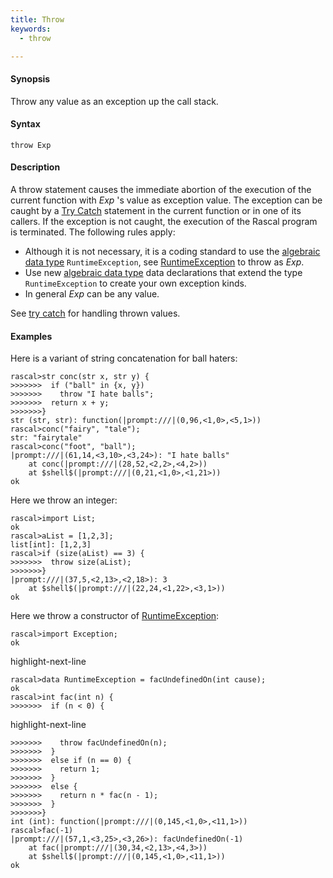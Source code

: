 ```yaml
---
title: Throw
keywords:
  - throw

---
```


#### Synopsis

Throw any value as an exception up the call stack.

#### Syntax

`throw Exp`

#### Description

A throw statement causes the immediate abortion of the execution of the current function with _Exp_ \'s value as exception value.
The exception can be caught by a [Try Catch](../../../Rascal/Statements/TryCatch/index.md) statement in the current function or in one of its callers.
If the exception is not caught, the execution of the Rascal program is terminated. The following rules apply:

* Although it is not necessary, it is a coding standard to use the [algebraic data type](../../../Rascal/Declarations/AlgebraicDataType/index.md) `RuntimeException`, see [RuntimeException](../../../Library/Exception.md#Exception-RuntimeException) to throw as _Exp_.
* Use new [algebraic data type](../../../Rascal/Declarations/AlgebraicDataType/index.md) data declarations that extend the type `RuntimeException` to create your own exception kinds.
* In general _Exp_ can be any value. 

See [try catch](../../../Rascal/Statements/TryCatch/index.md) for handling thrown values.

#### Examples

Here is a variant of string concatenation for ball haters:

```rascal-shell ,error
rascal>str conc(str x, str y) { 
>>>>>>>  if ("ball" in {x, y}) 
>>>>>>>    throw "I hate balls"; 
>>>>>>>  return x + y; 
>>>>>>>}
str (str, str): function(|prompt:///|(0,96,<1,0>,<5,1>))
rascal>conc("fairy", "tale");
str: "fairytale"
rascal>conc("foot", "ball");
|prompt:///|(61,14,<3,10>,<3,24>): "I hate balls"
	at conc(|prompt:///|(28,52,<2,2>,<4,2>))
	at $shell$(|prompt:///|(0,21,<1,0>,<1,21>))
ok
```

Here we throw an integer:

```rascal-shell ,error
rascal>import List;
ok
rascal>aList = [1,2,3];
list[int]: [1,2,3]
rascal>if (size(aList) == 3) {
>>>>>>>  throw size(aList);
>>>>>>>}
|prompt:///|(37,5,<2,13>,<2,18>): 3
	at $shell$(|prompt:///|(22,24,<1,22>,<3,1>))
ok
```

Here we throw a constructor of [RuntimeException](../../../Library/Exception.md#Exception-RuntimeException):

```rascal-shell ,error
rascal>import Exception;
ok
```
highlight-next-line
```rascal-shell
rascal>data RuntimeException = facUndefinedOn(int cause);
ok
rascal>int fac(int n) {
>>>>>>>  if (n < 0) {
```
highlight-next-line
```rascal-shell
>>>>>>>    throw facUndefinedOn(n);
>>>>>>>  }
>>>>>>>  else if (n == 0) {
>>>>>>>    return 1;
>>>>>>>  }
>>>>>>>  else {
>>>>>>>    return n * fac(n - 1);
>>>>>>>  }
>>>>>>>}
int (int): function(|prompt:///|(0,145,<1,0>,<11,1>))
rascal>fac(-1)
|prompt:///|(57,1,<3,25>,<3,26>): facUndefinedOn(-1)
	at fac(|prompt:///|(30,34,<2,13>,<4,3>))
	at $shell$(|prompt:///|(0,145,<1,0>,<11,1>))
ok
```



